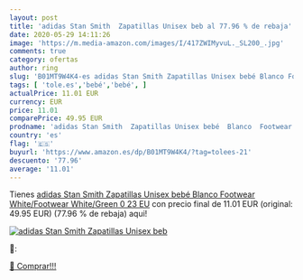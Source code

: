 ```yaml
---
layout: post
title: 'adidas Stan Smith  Zapatillas Unisex beb al 77.96 % de rebaja'
date: 2020-05-29 14:11:26
image: 'https://m.media-amazon.com/images/I/417ZWIMyvuL._SL200_.jpg'
comments: true
category: ofertas
author: ring
slug: 'B01MT9W4K4-es adidas Stan Smith Zapatillas Unisex bebé Blanco Footwear...'
tags: [ 'tole.es','bebé','bebé', ]
actualPrice: 11.01 EUR
currency: EUR
price: 11.01
comparePrice: 49.95 EUR
prodname: 'adidas Stan Smith  Zapatillas Unisex bebé  Blanco  Footwear White/Footwear White/Green 0   23 EU'
country: 'es'
flag: '🇪🇸'
buyurl: 'https://www.amazon.es/dp/B01MT9W4K4/?tag=tolees-21'
descuento: '77.96'
average: '11.01'
---
```


Tienes [adidas Stan Smith  Zapatillas Unisex bebé  Blanco  Footwear White/Footwear White/Green 0   23 EU](https://www.amazon.es/dp/B01MT9W4K4/?tag=tolees-21) con precio final de  11.01 EUR (original: 49.95 EUR) (77.96 %  de rebaja) aqui!

[![adidas Stan Smith  Zapatillas Unisex beb](https://m.media-amazon.com/images/I/417ZWIMyvuL._SL200_.jpg)](https://www.amazon.es/dp/B01MT9W4K4/?tag=tolees-21)

🔎:


[🛒 Comprar!!!](https://www.amazon.es/dp/B01MT9W4K4/?tag=tolees-21)
